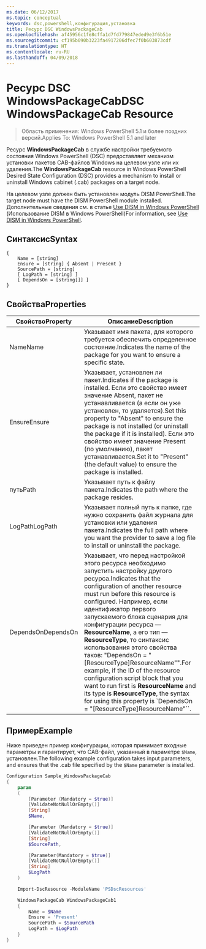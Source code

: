 ```yaml
---
ms.date: 06/12/2017
ms.topic: conceptual
keywords: dsc,powershell,конфигурация,установка
title: Ресурс DSC WindowsPackageCab
ms.openlocfilehash: af45956c1fe8cffa1d7fd779847eded9e3f6b51e
ms.sourcegitcommit: cf195b090b3223fa4917206dfec7f0b603873cdf
ms.translationtype: HT
ms.contentlocale: ru-RU
ms.lasthandoff: 04/09/2018
---
```

# <a name="dsc-windowspackagecab-resource"></a><span data-ttu-id="21c19-103">Ресурс DSC WindowsPackageCab</span><span class="sxs-lookup"><span data-stu-id="21c19-103">DSC WindowsPackageCab Resource</span></span>

> <span data-ttu-id="21c19-104">Область применения: Windows PowerShell 5.1 и более поздних версий.</span><span class="sxs-lookup"><span data-stu-id="21c19-104">Applies To: Windows PowerShell 5.1 and later</span></span>

<span data-ttu-id="21c19-105">Ресурс **WindowsPackageCab** в службе настройки требуемого состояния Windows PowerShell (DSC) предоставляет механизм установки пакетов CAB-файлов Windows на целевом узле или их удаления.</span><span class="sxs-lookup"><span data-stu-id="21c19-105">The **WindowsPackageCab** resource in Windows PowerShell Desired State Configuration (DSC) provides a mechanism to install or uninstall Windows cabinet (.cab) packages on a target node.</span></span>

<span data-ttu-id="21c19-106">На целевом узле должен быть установлен модуль DISM PowerShell.</span><span class="sxs-lookup"><span data-stu-id="21c19-106">The target node must have the DISM PowerShell module installed.</span></span> <span data-ttu-id="21c19-107">Дополнительные сведения см. в статье [Use DISM in Windows PowerShell](https://msdn.microsoft.com/en-us/windows/hardware/commercialize/manufacture/desktop/use-dism-in-windows-powershell-s14) (Использование DISM в Windows PowerShell)</span><span class="sxs-lookup"><span data-stu-id="21c19-107">For information, see [Use DISM in Windows PowerShell](https://msdn.microsoft.com/en-us/windows/hardware/commercialize/manufacture/desktop/use-dism-in-windows-powershell-s14).</span></span>


## <a name="syntax"></a><span data-ttu-id="21c19-108">Синтаксис</span><span class="sxs-lookup"><span data-stu-id="21c19-108">Syntax</span></span>

```
{
    Name = [string]
    Ensure = [string] { Absent | Present }
    SourcePath = [string]
    [ LogPath = [string] ]
    [ DependsOn = [string[]] ]
}
```

## <a name="properties"></a><span data-ttu-id="21c19-109">Свойства</span><span class="sxs-lookup"><span data-stu-id="21c19-109">Properties</span></span>

|  <span data-ttu-id="21c19-110">Свойство</span><span class="sxs-lookup"><span data-stu-id="21c19-110">Property</span></span>  |  <span data-ttu-id="21c19-111">Описание</span><span class="sxs-lookup"><span data-stu-id="21c19-111">Description</span></span>   |
|---|---|
| <span data-ttu-id="21c19-112">Name</span><span class="sxs-lookup"><span data-stu-id="21c19-112">Name</span></span>| <span data-ttu-id="21c19-113">Указывает имя пакета, для которого требуется обеспечить определенное состояние.</span><span class="sxs-lookup"><span data-stu-id="21c19-113">Indicates the name of the package for you want to ensure a specific state.</span></span>|
| <span data-ttu-id="21c19-114">Ensure</span><span class="sxs-lookup"><span data-stu-id="21c19-114">Ensure</span></span>| <span data-ttu-id="21c19-115">Указывает, установлен ли пакет.</span><span class="sxs-lookup"><span data-stu-id="21c19-115">Indicates if the package is installed.</span></span> <span data-ttu-id="21c19-116">Если это свойство имеет значение Absent, пакет не устанавливается (а если он уже установлен, то удаляется).</span><span class="sxs-lookup"><span data-stu-id="21c19-116">Set this property to "Absent" to ensure the package is not installed (or uninstall the package if it is installed).</span></span> <span data-ttu-id="21c19-117">Если это свойство имеет значение Present (по умолчанию), пакет устанавливается.</span><span class="sxs-lookup"><span data-stu-id="21c19-117">Set it to "Present" (the default value) to ensure the package is installed.</span></span>|
| <span data-ttu-id="21c19-118">путь</span><span class="sxs-lookup"><span data-stu-id="21c19-118">Path</span></span>| <span data-ttu-id="21c19-119">Указывает путь к файлу пакета.</span><span class="sxs-lookup"><span data-stu-id="21c19-119">Indicates the path where the package resides.</span></span>|
| <span data-ttu-id="21c19-120">LogPath</span><span class="sxs-lookup"><span data-stu-id="21c19-120">LogPath</span></span>| <span data-ttu-id="21c19-121">Указывает полный путь к папке, где нужно сохранить файл журнала для установки или удаления пакета.</span><span class="sxs-lookup"><span data-stu-id="21c19-121">Indicates the full path where you want the provider to save a log file to install or uninstall the package.</span></span>|
| <span data-ttu-id="21c19-122">DependsOn</span><span class="sxs-lookup"><span data-stu-id="21c19-122">DependsOn</span></span> | <span data-ttu-id="21c19-123">Указывает, что перед настройкой этого ресурса необходимо запустить настройку другого ресурса.</span><span class="sxs-lookup"><span data-stu-id="21c19-123">Indicates that the configuration of another resource must run before this resource is configured.</span></span> <span data-ttu-id="21c19-124">Например, если идентификатор первого запускаемого блока сценария для конфигурации ресурса — **ResourceName**, а его тип — **ResourceType**, то синтаксис использования этого свойства таков: "DependsOn = "[ResourceType]ResourceName"".</span><span class="sxs-lookup"><span data-stu-id="21c19-124">For example, if the ID of the resource configuration script block that you want to run first is **ResourceName** and its type is **ResourceType**, the syntax for using this property is \`DependsOn = "[ResourceType]ResourceName"\`\`.</span></span>|

## <a name="example"></a><span data-ttu-id="21c19-125">Пример</span><span class="sxs-lookup"><span data-stu-id="21c19-125">Example</span></span>

<span data-ttu-id="21c19-126">Ниже приведен пример конфигурации, которая принимает входные параметры и гарантирует, что CAB-файл, указанный в параметре `$Name`, установлен.</span><span class="sxs-lookup"><span data-stu-id="21c19-126">The following example configuration takes input parameters, and ensures that the .cab file specified by the `$Name` parameter is installed.</span></span>

```powershell
Configuration Sample_WindowsPackageCab
{
    param
    (
        [Parameter (Mandatory = $true)]
        [ValidateNotNullOrEmpty()]
        [String]
        $Name,

        [Parameter (Mandatory = $true)]
        [ValidateNotNullOrEmpty()]
        [String]
        $SourcePath,

        [Parameter(Mandatory = $true)]
        [ValidateNotNullOrEmpty()]
        [String]
        $LogPath
    )

    Import-DscResource -ModuleName 'PSDscResources'

    WindowsPackageCab WindowsPackageCab1
    {
        Name = $Name
        Ensure = 'Present'
        SourcePath = $SourcePath
        LogPath = $LogPath
    }
}
```